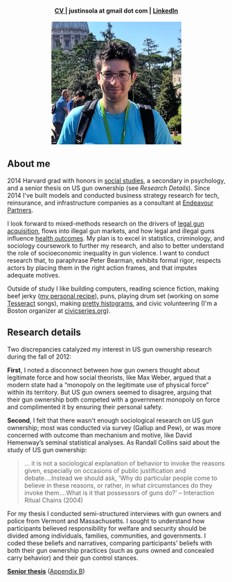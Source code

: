 <head>
  <link rel="apple-touch-icon" sizes="180x180" href="/apple-touch-icon.png?v=BGAqyRPREE">
  <link rel="icon" type="image/png" sizes="32x32" href="/favicon-32x32.png?v=BGAqyRPREE">
  <link rel="icon" type="image/png" sizes="16x16" href="/favicon-16x16.png?v=BGAqyRPREE">
  <link rel="manifest" href="/site.webmanifest?v=BGAqyRPREE">
  <link rel="mask-icon" href="/safari-pinned-tab.svg?v=BGAqyRPREE" color="#5bbad5">
  <link rel="shortcut icon" href="/favicon.ico?v=BGAqyRPREE">
  <meta name="msapplication-TileColor" content="#da532c">
  <meta name="theme-color" content="#ffffff">
</head>

<p align="center">
  <b>
    <a href="https://github.com/justinsola/justinsola.github.com/raw/master/files/CV_Jan_2018.pdf">CV </a> | 
    justinsola at gmail dot com | 
    <a href="https://www.linkedin.com/in/justinlucassola/"> LinkedIn </a>
  </b>
  <br><br>
<img src="https://raw.githubusercontent.com/justinsola/justinsola.github.com/master/files/web_pic_very_small2.jpg"></p>

## About me
2014 Harvard grad with honors in [social studies](https://socialstudies.fas.harvard.edu/), a secondary in psychology, and a senior thesis on US gun ownership (see _Research Details_). Since 2014 I've built models and conducted business strategy research for tech, reinsurance, and infrastructure companies as a consultant at [Endeavour Partners](https://endeavour.partners/about/).

I look forward to mixed-methods research on the drivers of [legal gun acquisition](https://github.com/justinsola/justinsola.github.com/raw/master/files/Approx_US_Firearm_Sales_by_Month_(Jan1999-Aug2017).pdf), flows into illegal gun markets, and how legal and illegal guns influence [health outcomes](https://github.com/justinsola/justinsola.github.com/raw/master/files/US_Firearm_Deaths_by_Type_(1999-2015).pdf). My plan is to excel in statistics, criminology, and sociology coursework to further my research, and also to better understand the role of socioeconomic inequality in gun violence. I want to conduct research that, to paraphrase Peter Bearman, exhibits formal rigor, respects actors by placing them in the right action frames, and that imputes adequate motives.

Outside of study I like building computers, reading science fiction, making beef jerky ([my personal recipe](https://docs.google.com/spreadsheets/d/14g3BNcLFfN2xKgDRqwK4-0S1jt4SJRSaw_OR_8raQ0g/edit?usp=sharing)), puns, playing drum set (working on some [Tesseract](https://www.tesseractband.co.uk/) songs), making [pretty histograms](https://github.com/justinsola/justinsola.github.com/tree/master/code), and civic volunteering (I'm a Boston organizer at [civicseries.org](https://civicseries.org/)).

## Research details

Two discrepancies catalyzed my interest in US gun ownership research during the fall of 2012:

**First**, I noted a disconnect between how gun owners thought about legitimate force and how social theorists, like Max Weber, argued that a modern state had a “monopoly on the legitimate use of physical force” within its territory. But US gun owners seemed to disagree, arguing that their gun ownership both competed with a government monopoly on force and complimented it by ensuring their personal safety.

**Second**, I felt that there wasn't enough sociological research on US gun ownership; most was conducted via survey (Gallup and Pew), or was more concerned with outcome than mechanism and motive, like David Hemenway’s seminal statistical analyses. As Randall Collins said about the study of US gun ownership:
>... it is not a sociological explanation of behavior to invoke the reasons given, especially on occasions of public justification and debate....Instead we should ask, 'Why do particular people come to believe in these reasons, or rather, in what circumstances do they invoke them....What is it that possessors of guns do?' – Interaction Ritual Chains (2004)

For my thesis I conducted semi-structured interviews with gun owners and police from Vermont and Massachusetts. I sought to understand how participants believed responsibility for welfare and security should be divided among individuals, families, communities, and governments. I coded these beliefs and narratives, comparing participants' beliefs with both their gun ownership practices (such as guns owned and concealed carry behavior) and their gun control stances.

**[Senior thesis](https://github.com/justinsola/justinsola.github.com/raw/master/files/Guns_in_the_Ideal_Society.pdf)**  ([Appendix B](https://github.com/justinsola/justinsola.github.com/raw/master/files/Appendix-B_%E2%80%93_Guns_in_the_Ideal_Society.pdf))
